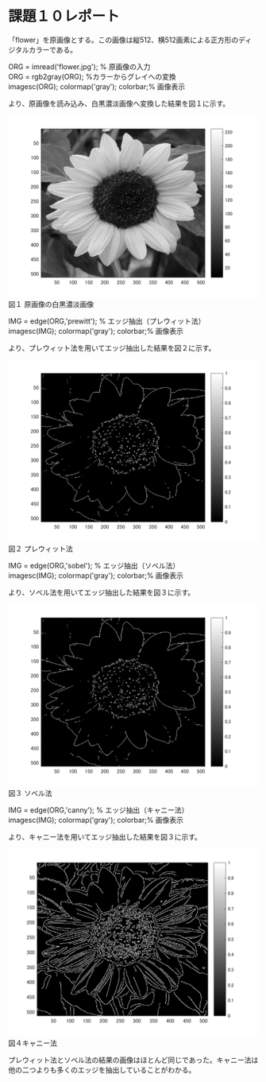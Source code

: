 # 課題１０レポート

「flower」を原画像とする。この画像は縦512、横512画素による正方形のディジタルカラーである。

ORG = imread('flower.jpg'); % 原画像の入力  
ORG = rgb2gray(ORG); %カラーからグレイへの変換  
imagesc(ORG); colormap('gray'); colorbar;% 画像表示  

より、原画像を読み込み、白黒濃淡画像へ変換した結果を図１に示す。

![原画像](https://github.com/Koukuri/work_image_processing/blob/master/image/kadai10.1.png)
図１ 原画像の白黒濃淡画像

IMG = edge(ORG,'prewitt'); % エッジ抽出（プレウィット法）  
imagesc(IMG); colormap('gray'); colorbar;% 画像表示  

より、プレウィット法を用いてエッジ抽出した結果を図２に示す。

![原画像](https://github.com/Koukuri/work_image_processing/blob/master/image/kadai10.2.png)
図２ プレウィット法

IMG = edge(ORG,'sobel'); % エッジ抽出（ソベル法）  
imagesc(IMG); colormap('gray'); colorbar;% 画像表示  

より、ソベル法を用いてエッジ抽出した結果を図３に示す。

![原画像](https://github.com/Koukuri/work_image_processing/blob/master/image/kadai10.3.png)
図３ ソベル法

IMG = edge(ORG,'canny'); % エッジ抽出（キャニー法）  
imagesc(IMG); colormap('gray'); colorbar;% 画像表示  

より、キャニー法を用いてエッジ抽出した結果を図３に示す。

![原画像](https://github.com/Koukuri/work_image_processing/blob/master/image/kadai10.4.png)
図４キャニー法

プレウィット法とソベル法の結果の画像はほとんど同じであった。キャニー法は他の二つよりも多くのエッジを抽出していることがわかる。
